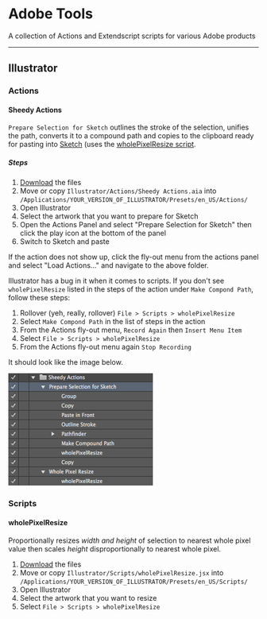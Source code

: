 # Adobe Tools

A collection of Actions and Extendscript scripts for various Adobe products

***

## Illustrator

### Actions

#### Sheedy Actions

`Prepare Selection for Sketch` outlines the stroke of the selection, unifies the path, converts it to a compound path and copies to the clipboard ready for pasting into [Sketch](http://bohemiancoding.com/sketch/) (uses the [wholePixelResize script](http://github.com/sheedy/adobe-tools#wholepixelresize).

##### Steps

1. [Download](https://github.com/sheedy/adobe-tools/zipball/master) the files
2. Move or copy `Illustrator/Actions/Sheedy Actions.aia` into `/Applications/YOUR_VERSION_OF_ILLUSTRATOR/Presets/en_US/Actions/`
3. Open Illustrator
4. Select the artwork that you want to prepare for Sketch
5. Open the Actions Panel and select "Prepare Selection for Sketch" then click the play icon at the bottom of the panel
6. Switch to Sketch and paste
 
If the action does not show up, click the fly-out menu from the actions panel and select "Load Actions..." and navigate to the above folder.

Illustrator has a bug in it when it comes to scripts. If you don't see `wholePixelResize` listed in the steps of the action under `Make Compond Path`, follow these steps:

1. Rollover (yeh, really, rollover) `File > Scripts > wholePixelResize` 
2. Select `Make Compond Path` in the list of steps in the action
3. From the Actions fly-out menu, `Record Again` then `Insert Menu Item`
3. Select `File > Scripts > wholePixelResize`
4. From the Actions fly-out menu again `Stop Recording`

It should look like the image below.

![Sheedy Actions](/Docs/prepare-selection-for-sketch.png?raw=true)

### Scripts

#### wholePixelResize

Proportionally resizes *width and height* of selection to nearest whole pixel value then scales *height* disproportionally to nearest whole pixel.

1. [Download](https://github.com/sheedy/adobe-tools/zipball/master) the files
2. Move or copy `Illustrator/Scripts/wholePixelResize.jsx` into `/Applications/YOUR_VERSION_OF_ILLUSTRATOR/Presets/en_US/Scripts/`
3. Open Illustrator
4. Select the artwork that you want to resize
5. Select `File > Scripts > wholePixelResize`
